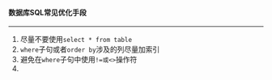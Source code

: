 #### 数据库SQL常见优化手段

---

1. 尽量不要使用`select * from table`
2. `where`子句或者`order by`涉及的列尽量加索引
3. 避免在`where`子句中使用`!=或<>`操作符
4. 